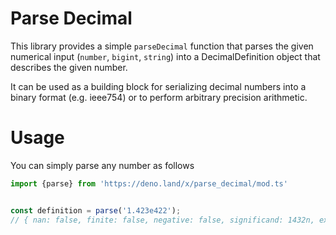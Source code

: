 # Parse Decimal

This library provides a simple `parseDecimal` function that parses the given numerical input (`number`, `bigint`, `string`) into a
DecimalDefinition object that describes the given number.

It can be used as a building block for serializing decimal numbers into a binary format (e.g. ieee754) or to perform arbitrary precision arithmetic.

# Usage

You can simply parse any number as follows

```typescript
import {parse} from 'https://deno.land/x/parse_decimal/mod.ts'


const definition = parse('1.423e422');
// { nan: false, finite: false, negative: false, significand: 1432n, exponent: 419n }
```
